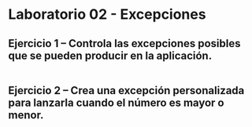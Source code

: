 # Laboratorio 02 - Excepciones

## Ejercicio 1 – Controla las excepciones posibles que se pueden producir en la aplicación.
``` C#

```

## Ejercicio 2 – Crea una excepción personalizada para lanzarla cuando el número es mayor o menor.
``` C#

```